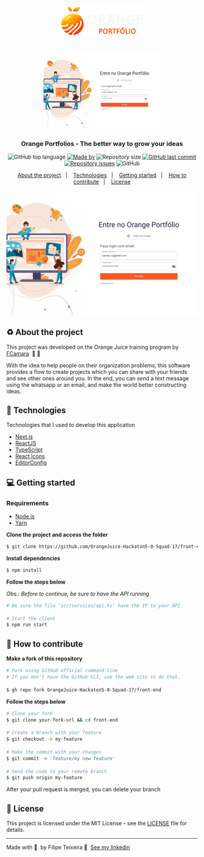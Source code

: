 <h1 align="center">
  <img src=".github/logo.svg" alt="Logo"><br /><br />
  <img src=".github/mockup.png" alt="Logo Image" height="200">
</h1>

<h3 align="center">
  Orange Portfolios - The better way to grow your ideas
</h3>

<p align="center">
  <img alt="GitHub top language" src="https://img.shields.io/github/languages/top/OrangeJuice-Hackaton5-0-Squad-17/front-end?color=%ff9c00">
  <a href="https://www.linkedin.com/in/OrangeJuice-Hackaton5-0-Squad-17/"><img alt="Made by" src="https://img.shields.io/badge/made%20by-Squad%2017-%ff9c00"></a>
  <img alt="Repository size" src="https://img.shields.io/github/repo-size/OrangeJuice-Hackaton5-0-Squad-17/front-end?color=%ff9c00">
  <a href="https://github.com/OrangeJuice-Hackaton5-0-Squad-17/front-end/commits/master"><img alt="GitHub last commit" src="https://img.shields.io/github/last-commit/OrangeJuice-Hackaton5-0-Squad-17/front-end?color=%ff9c00"></a>
  <a href="https://github.com/OrangeJuice-Hackaton5-0-Squad-17/front-end/issues"><img alt="Repository issues" src="https://img.shields.io/github/issues/OrangeJuice-Hackaton5-0-Squad-17/front-end?color=%ff9c00"></a>
  <img alt="GitHub" src="https://img.shields.io/github/license/OrangeJuice-Hackaton5-0-Squad-17/front-end?color=%ff9c00">
</p>

<p align="center">
  <a href="#-about-the-project">About the project</a>&nbsp;&nbsp;&nbsp;|&nbsp;&nbsp;&nbsp;
  <a href="#-technologies">Technologies</a>&nbsp;&nbsp;&nbsp;|&nbsp;&nbsp;&nbsp;
  <a href="#-getting-started">Getting started</a>&nbsp;&nbsp;&nbsp;|&nbsp;&nbsp;&nbsp;
  <a href="#-how-to-contribute">How to contribute</a>&nbsp;&nbsp;&nbsp;|&nbsp;&nbsp;&nbsp;
  <a href="#-license">License</a>
</p>

<img alt="Layout" src=".github/mockup.png">

## :recycle: About the project

This project was developed on the Orange Juice training program by [FCamara](https://tech.orangejuice.com.br/programadeformacao) &nbsp;🚀&nbsp;🧡

With the idea to help people on their organization problems, this software provides a flow to create projects which you can share with your friends and see other ones around you. In the end, you can send a text message using the whatsapp or an email, and make the world better constructing ideas.

## 🚀 Technologies

Technologies that I used to develop this application

- [Next.js](https://nextjs.org/)
- [ReactJS](https://reactjs.org/)
- [TypeScript](https://www.typescriptlang.org/)
- [React Icons](https://react-icons.netlify.com/#/)
- [EditorConfig](https://editorconfig.org/)

## 💻 Getting started

### Requirements

- [Node.js](https://nodejs.org/en/)
- [Yarn](https://classic.yarnpkg.com/)

**Clone the project and access the folder**

```bash
$ git clone https://github.com/OrangeJuice-Hackaton5-0-Squad-17/front-end.git && cd front-end
```

**Install dependencies**

```bash
$ npm install
```

**Follow the steps below**

_Obs.: Before to continue, be sure to have the API running_

```bash
# Be sure the file 'src/services/api.ts' have the IP to your API

# Start the client
$ npm run start
```

## 🤔 How to contribute

**Make a fork of this repository**

```bash
# Fork using GitHub official command line
# If you don't have the GitHub CLI, use the web site to do that.

$ gh repo fork OrangeJuice-Hackaton5-0-Squad-17/front-end
```

**Follow the steps below**

```bash
# Clone your fork
$ git clone your-fork-url && cd front-end

# Create a branch with your feature
$ git checkout -b my-feature

# Make the commit with your changes
$ git commit -m 'feature/my new feature'

# Send the code to your remote branch
$ git push origin my-feature
```

After your pull request is merged, you can delete your branch

## 📝 License

This project is licensed under the MIT License - see the [LICENSE](LICENSE) file for details.

---

Made with 💜&nbsp; by Filipe Teixeira 👋 &nbsp;[See my linkedin](https://www.linkedin.com/in/filipebteixeira98/)

